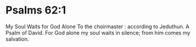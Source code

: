 # Psalms 62:1

My Soul Waits for God Alone To the choirmaster : according to Jeduthun. A Psalm of David. For God alone my soul waits in silence; from him comes my salvation.
